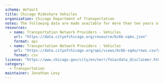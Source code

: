 ```yaml
---
schema: default
title: Chicago Rideshare Vehicles
organization: Chicago Department of Transportation
notes: The following data are made available for more than ten years of Chicago rideshares.
resources:
  - name: Transportation Network Providers - Vehicles
    url: "https://data.cityofchicago.org/resource/bc6b-sq4u.json"
    format: api
  - name: Transportation Network Providers - Vehicles
    url: "https://data.cityofchicago.org/api/views/bc6b-sq4u/rows.csv?accessType=DOWNLOAD"
    format: csv
license: "https://www.chicago.gov/city/en/narr/foia/data_disclaimer.html"
category:
  - Transportation
maintainer: Jonathan Levy
---
```

